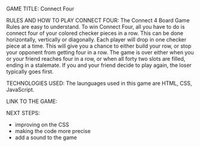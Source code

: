 GAME TITLE:
Connect Four

RULES AND HOW TO PLAY CONNECT FOUR:
The Connect 4 Board Game Rules are easy to understand. To win Connect Four, all you have to do is connect four of your colored checker pieces in a row. This can be done horizontally, vertically or diagonally. Each player will drop in one checker piece at a time. This will give you a chance to either build your row, or stop your opponent from getting four in a row.
The game is over either when you or your friend reaches four in a row, or when all forty two slots are filled, ending in a stalemate. If you and your friend decide to play again, the loser typically goes first. 

TECHNOLOGIES USED: 
The launguages used in this game are HTML, CSS, JavaScript. 

LINK TO THE GAME: 


NEXT STEPS: 
* improving on the CSS 
* making the code more precise
* add a sound to the game

